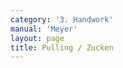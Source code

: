 ```yaml
---
category: '3. Handwork'
manual: 'Meyer'
layout: page
title: Pulling / Zucken
---
```


<link rel="import" href="/bower_components/polymer/polymer.html">
<link rel="import" href="shared-styles.html">

<dom-module id="{{ page.url | split:'/' | last | remove: '.html' }}-element">
  <template>
    <style include="shared-styles">
      :host {
        display: block;

        padding: 10px;
      }
    </style>

    <div class="card">

      <h1>{{ page.title }}</h1>


      <p>Transcription:</p>
      <blockquote><p>Changing demands an experienced combatant, for they who change in expertly and not at the right time only delays themselves and make themselves open without cause. But for they who are experienced in combat and know how to use changing, it is an artful work and appropriate to execute against those who only work toward the sword and not toward the body.</p>

      <p>Now changing is diverse: changing in the Onset from one side to another, changing before the Onset from one guard to another, also in the Onset to change through against the cut.</p>

      <blockquote><p>Thus in the Onset deliver a straight Wrath or High Cut from your right at your opponent's left side. If they cut at your sword and not your body, then in the cut let your point slip through underneath with crossed hands; step and cut long in to the other upper opening. But be careful that they do not catch you or plant their weapon upon you by chasing.</p>

      <p>Likewise in the Onset come into the Longpoint and extend it long in front of you. If they cut against your sword and intend to strike it out or wind, then let your point sink through underneath and work at their other side. If they slip after it and intend to parry, then change through again, either until you have an opening or else until you come upon a suitable work with which you can cut.</p>
      </blockquote>
      </blockquote>

    </div>
  </template>

  <script>
    Polymer({
      is: '{{ page.url | split:'/' | last | remove: '.html' }}-element',
    });
  </script>
</dom-module>